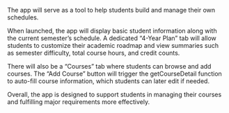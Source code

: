 The app will serve as a tool to help students build and manage their own schedules.

When launched, the app will display basic student information along with the current semester’s schedule. A dedicated “4-Year Plan” tab will allow students to customize their academic roadmap and view summaries such as semester difficulty, total course hours, and credit counts.

There will also be a “Courses” tab where students can browse and add courses. The “Add Course” button will trigger the getCourseDetail function to auto-fill course information, which students can later edit if needed.

Overall, the app is designed to support students in managing their courses and fulfilling major requirements more effectively.
